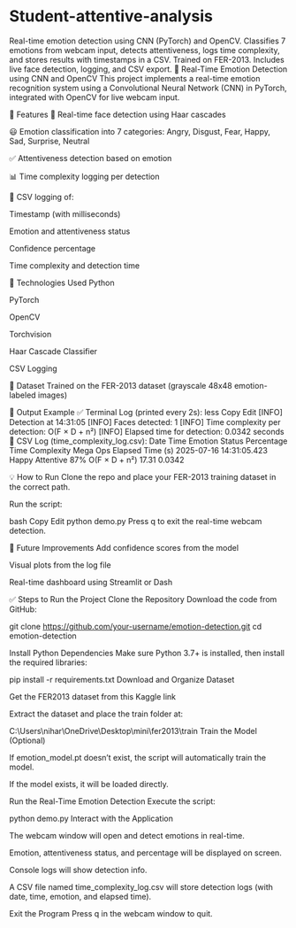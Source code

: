 # Student-attentive-analysis
Real-time emotion detection using CNN (PyTorch) and OpenCV. Classifies 7 emotions from webcam input, detects attentiveness, logs time complexity, and stores results with timestamps in a CSV. Trained on FER-2013. Includes live face detection, logging, and CSV export.
🧠 Real-Time Emotion Detection using CNN and OpenCV
This project implements a real-time emotion recognition system using a Convolutional Neural Network (CNN) in PyTorch, integrated with OpenCV for live webcam input.

🚀 Features
🎥 Real-time face detection using Haar cascades

😃 Emotion classification into 7 categories:
Angry, Disgust, Fear, Happy, Sad, Surprise, Neutral

✅ Attentiveness detection based on emotion

📊 Time complexity logging per detection

📁 CSV logging of:

Timestamp (with milliseconds)

Emotion and attentiveness status

Confidence percentage

Time complexity and detection time

📌 Technologies Used
Python

PyTorch

OpenCV

Torchvision

Haar Cascade Classifier

CSV Logging

🧪 Dataset
Trained on the FER-2013 dataset (grayscale 48x48 emotion-labeled images)

📂 Output Example
✅ Terminal Log (printed every 2s):
less
Copy
Edit
[INFO] Detection at 14:31:05
[INFO] Faces detected: 1
[INFO] Time complexity per detection: O(F × D + n²)
[INFO] Elapsed time for detection: 0.0342 seconds
📄 CSV Log (time_complexity_log.csv):
Date	Time	Emotion	Status	Percentage	Time Complexity	Mega Ops	Elapsed Time (s)
2025-07-16	14:31:05.423	Happy	Attentive	87%	O(F × D + n²)	17.31	0.0342

💡 How to Run
Clone the repo and place your FER-2013 training dataset in the correct path.

Run the script:

bash
Copy
Edit
python demo.py
Press q to exit the real-time webcam detection.

📎 Future Improvements
Add confidence scores from the model

Visual plots from the log file

Real-time dashboard using Streamlit or Dash























































✅ Steps to Run the Project
Clone the Repository
Download the code from GitHub:

git clone https://github.com/your-username/emotion-detection.git
cd emotion-detection

Install Python Dependencies
Make sure Python 3.7+ is installed, then install the required libraries:

pip install -r requirements.txt
Download and Organize Dataset

Get the FER2013 dataset from this Kaggle link

Extract the dataset and place the train folder at:


C:\Users\nihar\OneDrive\Desktop\mini\fer2013\train
Train the Model (Optional)

If emotion_model.pt doesn’t exist, the script will automatically train the model.

If the model exists, it will be loaded directly.

Run the Real-Time Emotion Detection
Execute the script:

python demo.py
Interact with the Application

The webcam window will open and detect emotions in real-time.

Emotion, attentiveness status, and percentage will be displayed on screen.

Console logs will show detection info.

A CSV file named time_complexity_log.csv will store detection logs (with date, time, emotion, and elapsed time).

Exit the Program
Press q in the webcam window to quit.
